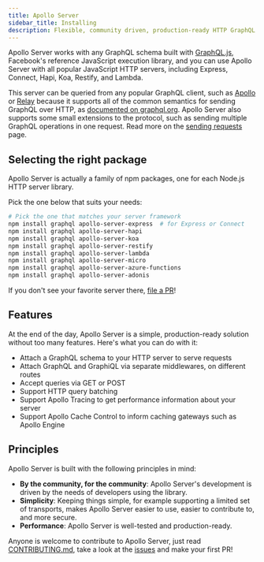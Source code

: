 ```yaml
---
title: Apollo Server
sidebar_title: Installing
description: Flexible, community driven, production-ready HTTP GraphQL middleware for Node.js. Supports Express, Connect, Hapi, Koa, and more.
---
```


Apollo Server works with any GraphQL schema built with [GraphQL.js](https://github.com/graphql/graphql-js), Facebook's reference JavaScript execution library, and you can use Apollo Server with all popular JavaScript HTTP servers, including Express, Connect, Hapi, Koa, Restify, and Lambda.

This server can be queried from any popular GraphQL client, such as [Apollo](https://www.apollographql.com/client/) or [Relay](https://facebook.github.io/relay) because it supports all of the common semantics for sending GraphQL over HTTP, as [documented on graphql.org](http://graphql.org/learn/serving-over-http/). Apollo Server also supports some small extensions to the protocol, such as sending multiple GraphQL operations in one request. Read more on the [sending requests](/tools/apollo-server/requests.html) page.

<h2 id="selecting-package">Selecting the right package</h2>

Apollo Server is actually a family of npm packages, one for each Node.js HTTP server library.

Pick the one below that suits your needs:

```bash
# Pick the one that matches your server framework
npm install graphql apollo-server-express  # for Express or Connect
npm install graphql apollo-server-hapi
npm install graphql apollo-server-koa
npm install graphql apollo-server-restify
npm install graphql apollo-server-lambda
npm install graphql apollo-server-micro
npm install graphql apollo-server-azure-functions
npm install graphql apollo-server-adonis
```

If you don't see your favorite server there, [file a PR](https://github.com/apollographql/apollo-server)!

<h2 id="features">Features</h2>

At the end of the day, Apollo Server is a simple, production-ready solution without too many features. Here's what you can do with it:

- Attach a GraphQL schema to your HTTP server to serve requests
- Attach GraphQL and GraphiQL via separate middlewares, on different routes
- Accept queries via GET or POST
- Support HTTP query batching
- Support Apollo Tracing to get performance information about your server
- Support Apollo Cache Control to inform caching gateways such as Apollo Engine

<h2 id="principles">Principles</h2>

Apollo Server is built with the following principles in mind:

* **By the community, for the community**: Apollo Server's development is driven by the needs of developers using the library.
* **Simplicity**: Keeping things simple, for example supporting a limited set of transports, makes Apollo Server easier to use, easier to contribute to, and more secure.
* **Performance**: Apollo Server is well-tested and production-ready.

Anyone is welcome to contribute to Apollo Server, just read [CONTRIBUTING.md](https://github.com/apollographql/apollo-server/blob/master/CONTRIBUTING.md), take a look at the [issues](https://github.com/apollographql/apollo-server/issues) and make your first PR!
